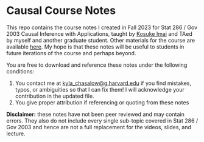 # Causal Course Notes

This repo contains the course notes I created in Fall 2023 for Stat 286 / Gov 2003 Causal Inference with Applications, taught by [Kosuke Imai](https://imai.fas.harvard.edu/) and TAed by myself and another graduate student. Other materials for the course are available [here](https://imai.fas.harvard.edu/teaching/cause.html). My hope is that these notes will be useful to students in future iterations of the course and perhaps beyond. 

You are free to download and reference these notes under the following conditions: 

 1. You contact me at kyla_chasalow@g.harvard.edu if you find mistakes, typos, or ambiguities so that I can fix them! I will acknowledge your contribution in the updated file.
 2. You give proper attribution if referencing or quoting from these notes 

**Disclaimer:** these notes have not been peer reviewed and may contain errors. They also do not include every single sub-topic covered in Stat 286 / Gov 2003 and hence are not a full replacement for the videos, slides, and lecture.
 
